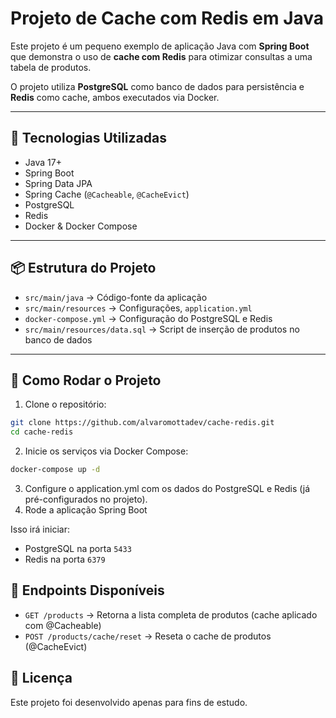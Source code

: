 # Projeto de Cache com Redis em Java

Este projeto é um pequeno exemplo de aplicação Java com **Spring Boot** que demonstra o uso de **cache com Redis** para otimizar consultas a uma tabela de produtos.

O projeto utiliza **PostgreSQL** como banco de dados para persistência e **Redis** como cache, ambos executados via Docker.

---

## 🚀 Tecnologias Utilizadas

- Java 17+
- Spring Boot
- Spring Data JPA
- Spring Cache (`@Cacheable`, `@CacheEvict`)
- PostgreSQL
- Redis
- Docker & Docker Compose

---

## 📦 Estrutura do Projeto

- `src/main/java` → Código-fonte da aplicação
- `src/main/resources` → Configurações, `application.yml`
- `docker-compose.yml` → Configuração do PostgreSQL e Redis
- `src/main/resources/data.sql` -> Script de inserção de produtos no banco de dados

---

## 🐳 Como Rodar o Projeto

1. Clone o repositório:

```bash
git clone https://github.com/alvaromottadev/cache-redis.git
cd cache-redis
```

2. Inicie os serviços via Docker Compose:
```bash
docker-compose up -d
```

3. Configure o application.yml com os dados do PostgreSQL e Redis (já pré-configurados no projeto).
4. Rode a aplicação Spring Boot

Isso irá iniciar:
- PostgreSQL na porta `5433`
- Redis na porta `6379`

## 🔹 Endpoints Disponíveis

- `GET /products` → Retorna a lista completa de produtos (cache aplicado com @Cacheable)
- `POST /products/cache/reset` → Reseta o cache de produtos (@CacheEvict)

## 📝 Licença

Este projeto foi desenvolvido apenas para fins de estudo.